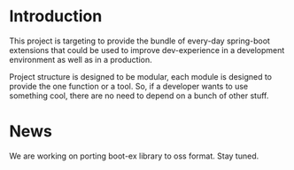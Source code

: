 # Introduction
 
This project is targeting to provide the bundle of every-day spring-boot extensions that could be 
used to improve dev-experience in a development environment as well as in a production.

Project structure is designed to be modular, each module is designed to provide the one function or a tool. 
So, if a developer wants to use something cool, there are no need to depend on a bunch of other stuff.

# News

We are working on porting boot-ex library to oss format. Stay tuned.
